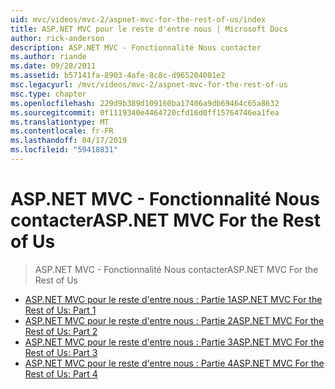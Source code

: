 ```yaml
---
uid: mvc/videos/mvc-2/aspnet-mvc-for-the-rest-of-us/index
title: ASP.NET MVC pour le reste d'entre nous | Microsoft Docs
author: rick-anderson
description: ASP.NET MVC - Fonctionnalité Nous contacter
ms.author: riande
ms.date: 09/28/2011
ms.assetid: b57141fa-8903-4afe-8c8c-d965204001e2
msc.legacyurl: /mvc/videos/mvc-2/aspnet-mvc-for-the-rest-of-us
msc.type: chapter
ms.openlocfilehash: 229d9b389d109160ba17406a9db69464c65a8632
ms.sourcegitcommit: 0f1119340e4464720cfd16d0ff15764746ea1fea
ms.translationtype: MT
ms.contentlocale: fr-FR
ms.lasthandoff: 04/17/2019
ms.locfileid: "59418831"
---
```

# <a name="aspnet-mvc-for-the-rest-of-us"></a><span data-ttu-id="8c89c-103">ASP.NET MVC - Fonctionnalité Nous contacter</span><span class="sxs-lookup"><span data-stu-id="8c89c-103">ASP.NET MVC For the Rest of Us</span></span>

> <span data-ttu-id="8c89c-104">ASP.NET MVC - Fonctionnalité Nous contacter</span><span class="sxs-lookup"><span data-stu-id="8c89c-104">ASP.NET MVC For the Rest of Us</span></span>


- [<span data-ttu-id="8c89c-105">ASP.NET MVC pour le reste d'entre nous : Partie 1</span><span class="sxs-lookup"><span data-stu-id="8c89c-105">ASP.NET MVC For the Rest of Us: Part 1</span></span>](aspnet-mvc-for-the-rest-of-us-part-1.md)
- [<span data-ttu-id="8c89c-106">ASP.NET MVC pour le reste d'entre nous : Partie 2</span><span class="sxs-lookup"><span data-stu-id="8c89c-106">ASP.NET MVC For the Rest of Us: Part 2</span></span>](aspnet-mvc-for-the-rest-of-us-part-2.md)
- [<span data-ttu-id="8c89c-107">ASP.NET MVC pour le reste d'entre nous : Partie 3</span><span class="sxs-lookup"><span data-stu-id="8c89c-107">ASP.NET MVC For the Rest of Us: Part 3</span></span>](aspnet-mvc-for-the-rest-of-us-part-3.md)
- [<span data-ttu-id="8c89c-108">ASP.NET MVC pour le reste d'entre nous : Partie 4</span><span class="sxs-lookup"><span data-stu-id="8c89c-108">ASP.NET MVC For the Rest of Us: Part 4</span></span>](aspnet-mvc-for-the-rest-of-us-part-4.md)
